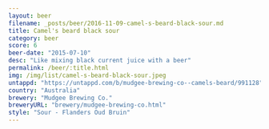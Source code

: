 ```yaml
---
layout: beer
filename: _posts/beer/2016-11-09-camel-s-beard-black-sour.md
title: Camel's beard black sour
category: beer
score: 6
beer-date: "2015-07-10"
desc: "Like mixing black current juice with a beer"
permalink: /beer/:title.html
img: /img/list/camel-s-beard-black-sour.jpeg
untappd: "https://untappd.com/b/mudgee-brewing-co--camels-beard/991128"
country: "Australia"
brewery: "Mudgee Brewing Co."
breweryURL: "brewery/mudgee-brewing-co.html"
style: "Sour - Flanders Oud Bruin"
---
```

